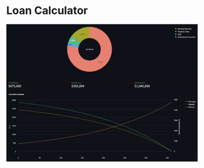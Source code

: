 # Loan Calculator

![Payment breakdown](https://github.com/kmcleste/loan-calculator/blob/main/images/payment_breakdown.png?raw=true)
